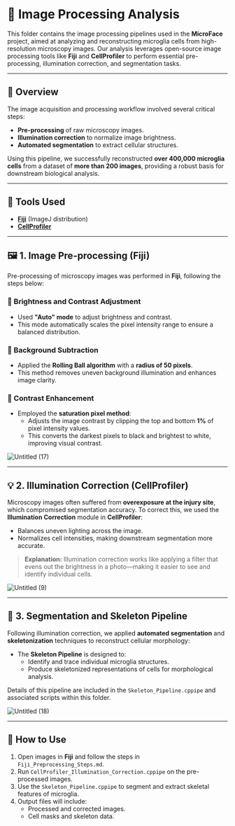 # 📁 Image Processing Analysis

This folder contains the image processing pipelines used in the **MicroFace** project, aimed at analyzing and reconstructing microglia cells from high-resolution microscopy images. Our analysis leverages open-source image processing tools like **Fiji** and **CellProfiler** to perform essential pre-processing, illumination correction, and segmentation tasks.

---

## 📌 Overview

The image acquisition and processing workflow involved several critical steps:

- **Pre-processing** of raw microscopy images.
- **Illumination correction** to normalize image brightness.
- **Automated segmentation** to extract cellular structures.

Using this pipeline, we successfully reconstructed **over 400,000 microglia cells** from a dataset of **more than 200 images**, providing a robust basis for downstream biological analysis.

---

## 🧪 Tools Used

- [**Fiji**](https://fiji.sc/) (ImageJ distribution)
- [**CellProfiler**](https://cellprofiler.org/)

---

## 🖼️ 1. Image Pre-processing (Fiji)

Pre-processing of microscopy images was performed in **Fiji**, following the steps below:

### 🔧 Brightness and Contrast Adjustment

- Used **"Auto" mode** to adjust brightness and contrast.
- This mode automatically scales the pixel intensity range to ensure a balanced distribution.

### 🧼 Background Subtraction

- Applied the **Rolling Ball algorithm** with a **radius of 50 pixels**.
- This method removes uneven background illumination and enhances image clarity.

### 🎨 Contrast Enhancement

- Employed the **saturation pixel method**:
  - Adjusts the image contrast by clipping the top and bottom **1%** of pixel intensity values.
  - This converts the darkest pixels to black and brightest to white, improving visual contrast.

![Untitled (17)](https://github.com/vatsal-jari/MicroFace.github.io/assets/85255019/ff531a23-6052-4ece-b216-12beff3a4824)


---

## 💡 2. Illumination Correction (CellProfiler)

Microscopy images often suffered from **overexposure at the injury site**, which compromised segmentation accuracy. To correct this, we used the **Illumination Correction** module in **CellProfiler**:

- Balances uneven lighting across the image.
- Normalizes cell intensities, making downstream segmentation more accurate.

> **Explanation:** Illumination correction works like applying a filter that evens out the brightness in a photo—making it easier to see and identify individual cells.

![Untitled (9)](https://github.com/vatsal-jari/MicroFace.github.io/assets/85255019/e1ec9c99-e89d-4c95-bbc5-d9059826d522)

---

## 🧬 3. Segmentation and Skeleton Pipeline

Following illumination correction, we applied **automated segmentation** and **skeletonization** techniques to reconstruct cellular morphology:

- The **Skeleton Pipeline** is designed to:
  - Identify and trace individual microglia structures.
  - Produce skeletonized representations of cells for morphological analysis.

Details of this pipeline are included in the `Skeleton_Pipeline.cppipe` and associated scripts within this folder.

![Untitled (18)](https://github.com/vatsal-jari/MicroFace.github.io/assets/85255019/25a8ebab-e8dc-40ce-80dd-fb363d7b3bb3)


---

## 📌 How to Use

1. Open images in **Fiji** and follow the steps in `Fiji_Preprocessing_Steps.md`.
2. Run `CellProfiler_Illumination_Correction.cppipe` on the pre-processed images.
3. Use the `Skeleton_Pipeline.cppipe` to segment and extract skeletal features of microglia.
4. Output files will include:
   - Processed and corrected images.
   - Cell masks and skeleton data.







